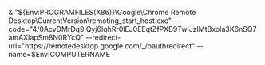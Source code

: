 & "${Env:PROGRAMFILES(X86)}\Google\Chrome Remote Desktop\CurrentVersion\remoting_start_host.exe" --code="4/0AcvDMrDq9IQyj6IqhRr0lEJ0EEqtZfPXB9TwlJzlMtBxoIa3K6nSQ7amAXIapSm8N0RYcQ" --redirect-url="https://remotedesktop.google.com/_/oauthredirect" --name=$Env:COMPUTERNAME
